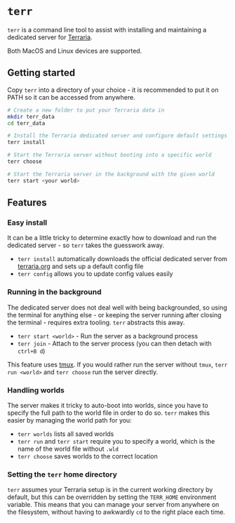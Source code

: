 # `terr`

`terr` is a command line tool to assist with installing and maintaining a dedicated server for
[Terraria](https://terraria.org/).

Both MacOS and Linux devices are supported.

## Getting started

Copy `terr` into a directory of your choice - it is recommended to put it on PATH
so it can be accessed from anywhere.

```sh
# Create a new folder to put your Terraria data in
mkdir terr_data
cd terr_data

# Install the Terraria dedicated server and configure default settings
terr install

# Start the Terraria server without booting into a specific world
terr choose

# Start the Terraria server in the background with the given world
terr start <your world>
```

## Features

### Easy install

It can be a little tricky to determine exactly how to download and run the dedicated server - so `terr` takes
the guesswork away.

* `terr install` automatically downloads the official dedicated server from [terraria.org](https://terraria.org/)
  and sets up a default config file
* `terr config` allows you to update config values easily

### Running in the background

The dedicated server does not deal well with being backgrounded, so using the terminal for anything else - or
keeping the server running after closing the terminal - requires extra tooling. `terr` abstracts this away.

* `terr start <world>` - Run the server as a background process
* `terr join` - Attach to the server process (you can then detach with `ctrl+B d`)

This feature uses [tmux](https://github.com/tmux/tmux/wiki). If you would rather run the server without `tmux`,
`terr run <world>` and `terr choose` run the server directly.

### Handling worlds

The server makes it tricky to auto-boot into worlds, since you have to specify the full path to the world file
in order to do so. `terr` makes this easier by managing the world path for you:

* `terr worlds` lists all saved worlds
* `terr run` and `terr start` require you to specify a world, which is the name of the world file without `.wld`
* `terr choose` saves worlds to the correct location

### Setting the `terr` home directory

`terr` assumes your Terraria setup is in the current working directory by default, but this can be overridden
by setting the `TERR_HOME` environment variable. This means that you can manage your server from anywhere
on the filesystem, without having to awkwardly `cd` to the right place each time.
